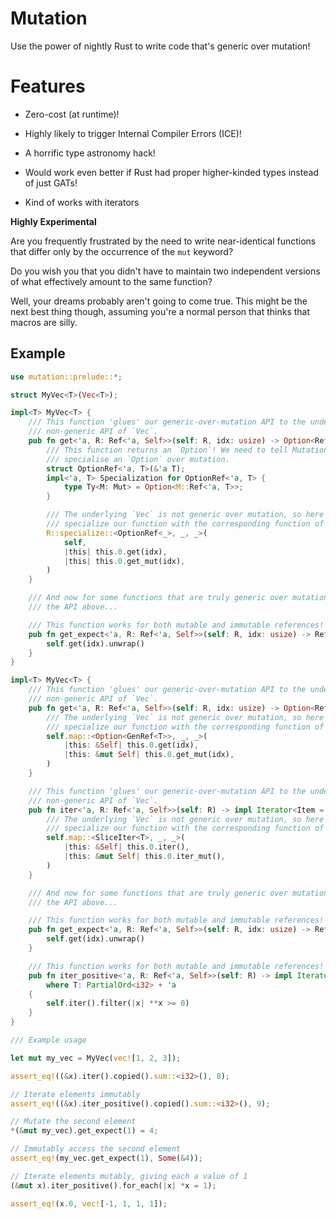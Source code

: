 # Mutation

Use the power of nightly Rust to write code that's generic over mutation!

# Features

- Zero-cost (at runtime)!

- Highly likely to trigger Internal Compiler Errors (ICE)!

- A horrific type astronomy hack!

- Would work even better if Rust had proper higher-kinded types instead of just GATs!

- Kind of works with iterators

**Highly Experimental**

Are you frequently frustrated by the need to write near-identical functions that
differ only by the occurrence of the `mut` keyword?

Do you wish you that you didn't have to maintain two independent versions of
what effectively amount to the same function?

Well, your dreams probably aren't going to come true. This might be the next
best thing though, assuming you're a normal person that thinks that macros are
silly.

## Example

```rust
use mutation::prelude::*;

struct MyVec<T>(Vec<T>);

impl<T> MyVec<T> {
    /// This function 'glues' our generic-over-mutation API to the underlying
    /// non-generic API of `Vec`.
    pub fn get<'a, R: Ref<'a, Self>>(self: R, idx: usize) -> Option<RefMap<'a, R, T>> {
        /// This function returns an `Option`! We need to tell Mutation how to
        /// specialise an `Option` over mutation.
        struct OptionRef<'a, T>(&'a T);
        impl<'a, T> Specialization for OptionRef<'a, T> {
            type Ty<M: Mut> = Option<M::Ref<'a, T>>;
        }

        /// The underlying `Vec` is not generic over mutation, so here we
        /// specialize our function with the corresponding function of `Vec`.
        R::specialize::<OptionRef<_>, _, _>(
            self,
            |this| this.0.get(idx),
            |this| this.0.get_mut(idx),
        )
    }

    /// And now for some functions that are truly generic over mutation using
    /// the API above...

    /// This function works for both mutable and immutable references!
    pub fn get_expect<'a, R: Ref<'a, Self>>(self: R, idx: usize) -> RefMap<'a, R, T> {
        self.get(idx).unwrap()
    }
}

impl<T> MyVec<T> {
    /// This function 'glues' our generic-over-mutation API to the underlying
    /// non-generic API of `Vec`.
    pub fn get<'a, R: Ref<'a, Self>>(self: R, idx: usize) -> Option<RefMap<'a, R, T>> {
        /// The underlying `Vec` is not generic over mutation, so here we
        /// specialize our function with the corresponding function of `Vec`.
        self.map::<Option<GenRef<T>>, _, _>(
            |this: &Self| this.0.get(idx),
            |this: &mut Self| this.0.get_mut(idx),
        )
    }

    /// This function 'glues' our generic-over-mutation API to the underlying
    /// non-generic API of `Vec`.
    pub fn iter<'a, R: Ref<'a, Self>>(self: R) -> impl Iterator<Item = RefMap<'a, R, T>> where T: 'a {
        /// The underlying `Vec` is not generic over mutation, so here we
        /// specialize our function with the corresponding function of `Vec`.
        self.map::<SliceIter<T>, _, _>(
            |this: &Self| this.0.iter(),
            |this: &mut Self| this.0.iter_mut(),
        )
    }

    /// And now for some functions that are truly generic over mutation using
    /// the API above...

    /// This function works for both mutable and immutable references!
    pub fn get_expect<'a, R: Ref<'a, Self>>(self: R, idx: usize) -> RefMap<'a, R, T> {
        self.get(idx).unwrap()
    }

    /// This function works for both mutable and immutable references!
    pub fn iter_positive<'a, R: Ref<'a, Self>>(self: R) -> impl Iterator<Item = RefMap<'a, R, T>>
        where T: PartialOrd<i32> + 'a
    {
        self.iter().filter(|x| **x >= 0)
    }
}

/// Example usage

let mut my_vec = MyVec(vec![1, 2, 3]);

assert_eq!((&x).iter().copied().sum::<i32>(), 8);

// Iterate elements immutably
assert_eq!((&x).iter_positive().copied().sum::<i32>(), 9);

// Mutate the second element
*(&mut my_vec).get_expect(1) = 4;

// Immutably access the second element
assert_eq!(my_vec.get_expect(1), Some(&4));

// Iterate elements mutably, giving each a value of 1
(&mut x).iter_positive().for_each(|x| *x = 1);

assert_eq!(x.0, vec![-1, 1, 1, 1]);
```
